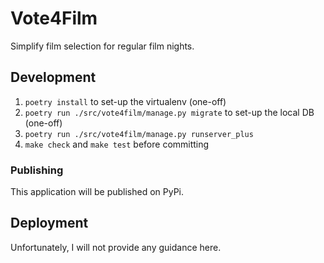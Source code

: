 # Vote4Film

Simplify film selection for regular film nights.

## Development

1. `poetry install` to set-up the virtualenv (one-off)
2. `poetry run ./src/vote4film/manage.py migrate` to set-up the local DB (one-off)
3. `poetry run ./src/vote4film/manage.py runserver_plus`
4. `make check` and `make test` before committing

### Publishing

This application will be published on PyPi.

## Deployment

Unfortunately, I will not provide any guidance here.
